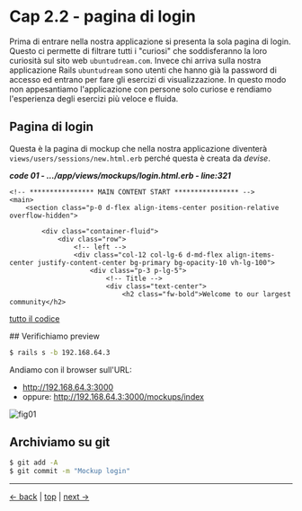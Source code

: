 # <a name="top"></a> Cap 2.2 - pagina di login

Prima di entrare nella nostra applicazione si presenta la sola pagina di login.
Questo ci permette di filtrare tutti i "curiosi" che soddisferanno la loro curiosità sul sito web `ubuntudream.com`. Invece chi arriva sulla nostra applicazione Rails `ubuntudream` sono utenti che hanno già la password di accesso ed entrano per fare gli esercizi di visualizzazione.
In questo modo non appesantiamo l'applicazione con persone solo curiose e rendiamo l'esperienza degli esercizi più veloce e fluida.



## Pagina di login

Questa è la pagina di mockup che nella nostra applicazione diventerà `views/users/sessions/new.html.erb` perché questa è creata da *devise*.

***code 01 - .../app/views/mockups/login.html.erb - line:321***

```html+erb
<!-- **************** MAIN CONTENT START **************** -->
<main>
	<section class="p-0 d-flex align-items-center position-relative overflow-hidden">
	
		<div class="container-fluid">
			<div class="row">
				<!-- left -->
				<div class="col-12 col-lg-6 d-md-flex align-items-center justify-content-center bg-primary bg-opacity-10 vh-lg-100">
					<div class="p-3 p-lg-5">
						<!-- Title -->
						<div class="text-center">
							<h2 class="fw-bold">Welcome to our largest community</h2>
```

[tutto il codice](https://github.com/flaviobordonidev/leanpubabrandnewcms/blob/master/ubuntudream/02-mokups/02_01-mockups-login.html.erb)



## Verifichiamo preview

```bash
$ rails s -b 192.168.64.3
```

Andiamo con il browser sull'URL:

- http://192.168.64.3:3000
- oppure: http://192.168.64.3:3000/mockups/index

![fig01](https://github.com/flaviobordonidev/leanpubabrandnewcms/blob/master/ubuntudream/02-mokups/02_fig01-mockup_login.png)



## Archiviamo su git

```bash
$ git add -A
$ git commit -m "Mockup login"
```



---

[<- back](https://github.com/flaviobordonidev/leanpubabrandnewcms/blob/master/ubuntudream/04-theme_eduport/01_00-import_page.md)
 | [top](#top) |
[next ->](https://github.com/flaviobordonidev/leanpubabrandnewcms/blob/master/ubuntudream/04-theme_eduport/02_00-theme_stylesheet-it.md)
